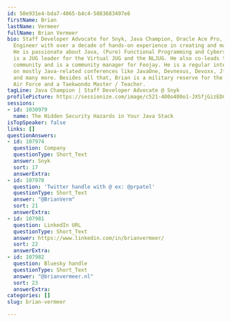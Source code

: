 ```yaml
---
id: 50e931e4-bda7-4065-b4c4-5083683497e6
firstName: Brian
lastName: Vermeer
fullName: Brian Vermeer
bio: Staff Developer Advocate for Snyk, Java Champion, Oracle Ace Pro, and Software
  Engineer with over a decade of hands-on experience in creating and maintaining software.
  He is passionate about Java, (Pure) Functional Programming and Cybersecurity. Brian
  is a JUG leader for the Virtual JUG and the NLJUG. He also co-leads the DevSecCon
  community and is a community manager for Foojay. He is a regular international speaker
  on mostly Java-related conferences like JavaOne, Devnexus, Devoxx, Jfokus, JavaZone
  and many more. Besides all that, Brian is a military reserve for the Royal Netherlands
  Air Force and a Taekwondo Master / Teacher.
tagLine: Java Champion | Staff Developer Advocate @ Snyk
profilePicture: https://sessionize.com/image/c521-400o400o1-JXSfjGizEDCS64drcaDcxA.jpg
sessions:
- id: 1030979
  name: The Hidden Security Hazards in Your Java Stack
isTopSpeaker: false
links: []
questionAnswers:
- id: 107974
  question: Company
  questionType: Short_Text
  answer: Snyk
  sort: 17
  answerExtra:
- id: 107978
  question: 'Twitter handle with @ ex: @prpatel'
  questionType: Short_Text
  answer: "@BrianVerm"
  sort: 21
  answerExtra:
- id: 107981
  question: LinkedIn URL
  questionType: Short_Text
  answer: https://www.linkedin.com/in/brianvermeer/
  sort: 22
  answerExtra:
- id: 107982
  question: Bluesky handle
  questionType: Short_Text
  answer: "@brianvermeer.nl"
  sort: 23
  answerExtra:
categories: []
slug: brian-vermeer

---
```

